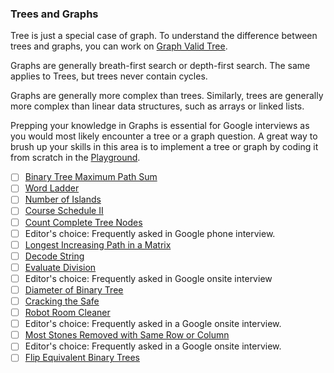 ### Trees and Graphs
Tree is just a special case of graph. To understand the difference between trees and graphs, you can work on [Graph Valid Tree](./../../graph/graph_valid_tree.md).

Graphs are generally breath-first search or depth-first search. The same applies to Trees, but trees never contain cycles.

Graphs are generally more complex than trees. Similarly, trees are generally more complex than linear data structures, such as arrays or linked lists.

Prepping your knowledge in Graphs is essential for Google interviews as you would most likely encounter a tree or a graph question. A great way to brush up your skills in this area is to implement a tree or graph by coding it from scratch in the [Playground](https://leetcode.com/playground).

- [ ] [Binary Tree Maximum Path Sum](./../../trees/binary_tree_maximum_path_sum.md)
- [ ] [Word Ladder](./../../arrays/bfs/word_ladder.md)
- [ ] [Number of Islands](./../../recursive/backtrack/grid_traversal/number_of_islands.md)
- [ ] [Course Schedule II](./../../graph/topological_sort/course_schedule_ii.md)
- [ ] [Count Complete Tree Nodes](./../../trees/count_complete_tree_nodes.md)
- [ ] Editor's choice: Frequently asked in Google phone interview.
- [ ] [Longest Increasing Path in a Matrix](https://leetcode.com/problems/longest-increasing-path-in-a-matrix/)
- [ ] [Decode String](https://leetcode.com/problems/decode-string/)
- [ ] [Evaluate Division](https://leetcode.com/problems/evaluate-division/)
- [ ] Editor's choice: Frequently asked in Google onsite interview
- [ ] [Diameter of Binary Tree](https://leetcode.com/problems/diameter-of-binary-tree/)
- [ ] [Cracking the Safe](https://leetcode.com/problems/cracking-the-safe/)
- [ ] [Robot Room Cleaner](./../../recursive/backtrack/grid_traversal/robot_room_cleaner.md)
- [ ] Editor's choice: Frequently asked in a Google onsite interview.
- [ ] [Most Stones Removed with Same Row or Column](https://leetcode.com/problems/most-stones-removed-with-same-row-or-column/)
- [ ] Editor's choice: Frequently asked in a Google onsite interview.
- [ ] [Flip Equivalent Binary Trees](https://leetcode.com/problems/flip-equivalent-binary-trees/)
